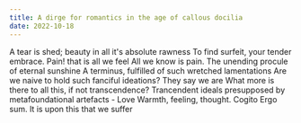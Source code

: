 ```yaml
---
title: A dirge for romantics in the age of callous docilia
date: 2022-10-18
---
```


A tear is shed; beauty in all it's absolute rawness
To find surfeit, your tender embrace. Pain! that is all we feel
All we know is pain. The unending procule of eternal sunshine
A terminus, fulfilled of such wretched lamentations
Are we naive to hold such fanciful ideations? They say we are
What more is there to all this, if not transcendence?
Trancendent ideals presupposed by metafoundational artefacts - Love
Warmth, feeling, thought. Cogito Ergo sum. It is upon this that we suffer

